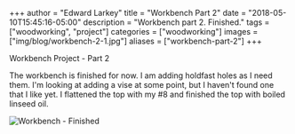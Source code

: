 +++
author = "Edward Larkey"
title = "Workbench Part 2"
date = "2018-05-10T15:45:16-05:00"
description = "Workbench part 2. Finished."
tags = ["woodworking", "project"]
categories = ["woodworking"]
images  = ["img/blog/workbench-2-1.jpg"]
aliases = ["workbench-part-2"]
+++

Workbench Project - Part 2

The workbench is finished for now. I am adding holdfast holes as I need them.
I'm looking at adding a vise at some point, but I haven't found one that I like
yet. I flattened the top with my #8 and finished the top with boiled linseed
oil.

![Workbench - Finished](/img/blog/workbench-2-1.jpg "Workbench - Finished")
